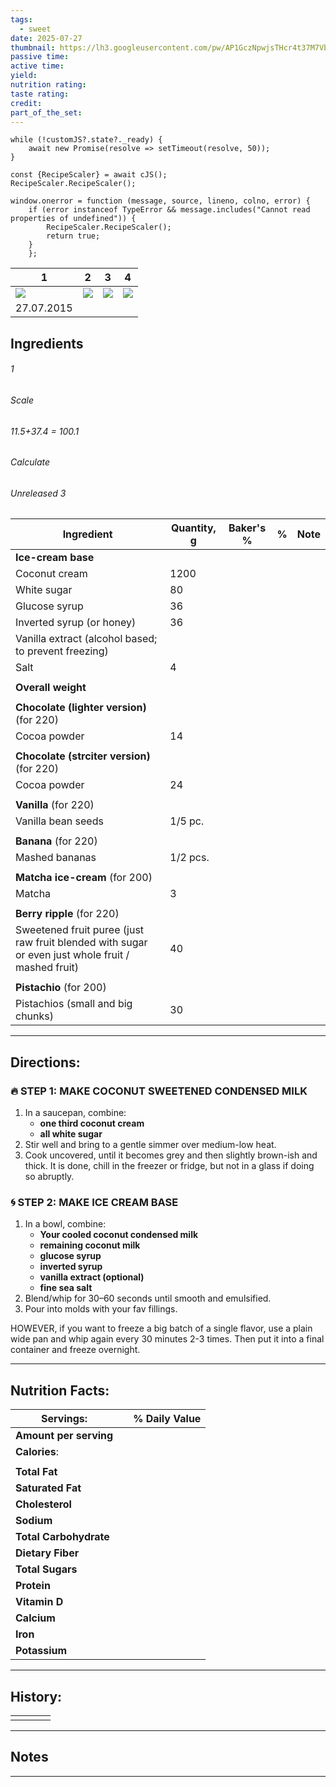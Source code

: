 ```yaml
---
tags:
  - sweet
date: 2025-07-27
thumbnail: https://lh3.googleusercontent.com/pw/AP1GczNpwjsTHcr4t37M7VbpxlP8OPpfpgVomDbhImTofmxt0xhmgXrGyY5D2VOhrTcCYqF72wRlwyYPLxU5jx7VZTyotHKDiPojQnqUQ3zzbEhHTwysLJ7YVEYShJkWfv2lywECApampj4H6J3ohJ0ocXG1=w1280-h960-s-no-gm?authuser=0
passive time: 
active time: 
yield: 
nutrition rating: 
taste rating: 
credit: 
part_of_the_set:
---
```

```dataviewjs
while (!customJS?.state?._ready) { 
	await new Promise(resolve => setTimeout(resolve, 50)); 
} 

const {RecipeScaler} = await cJS();
RecipeScaler.RecipeScaler();

window.onerror = function (message, source, lineno, colno, error) {
	if (error instanceof TypeError && message.includes("Cannot read properties of undefined")) {
		RecipeScaler.RecipeScaler();
		return true;
	}
    };
```

| 1                                                                                                                                                                                                                                    | 2                                                                                                                                                                                                                                    | 3                                                                                                                                                                                                                                    | 4                                                                                                                                                                                                                                    |
| ------------------------------------------------------------------------------------------------------------------------------------------------------------------------------------------------------------------------------------ | ------------------------------------------------------------------------------------------------------------------------------------------------------------------------------------------------------------------------------------ | ------------------------------------------------------------------------------------------------------------------------------------------------------------------------------------------------------------------------------------ | ------------------------------------------------------------------------------------------------------------------------------------------------------------------------------------------------------------------------------------ |
| ![](https://lh3.googleusercontent.com/pw/AP1GczOr3BHk_WWMxRwMimo-YTOx9NSdOA7mEA3eOJ4JsE6HwaB8zKIqo3bdO5dIR9CLRCf4iZps26kKGB0BtKGBuYgvruSgIvbdd4JpuLspRQDW3Sm0yWtFosOAScQ7uoaapcce4vxnhigZBpAbZlBPuQfE=w1280-h960-s-no-gm?authuser=0) | ![](https://lh3.googleusercontent.com/pw/AP1GczOdV0Hw5Wv1hC8dMrtC6pFtG48oQ_VWuToIuBo7M7oy_CcUCeUvbSR3KgxHJ78c5mkPKvYa_oHOAcEi6-fLFE3FU1SuNzfM0DOAMiMR5pmUb3Gt1SDhNoa3LmaKEMnF615NA6MLrigSJkmMUQHfkFCV=w1280-h960-s-no-gm?authuser=0) | ![](https://lh3.googleusercontent.com/pw/AP1GczNpwjsTHcr4t37M7VbpxlP8OPpfpgVomDbhImTofmxt0xhmgXrGyY5D2VOhrTcCYqF72wRlwyYPLxU5jx7VZTyotHKDiPojQnqUQ3zzbEhHTwysLJ7YVEYShJkWfv2lywECApampj4H6J3ohJ0ocXG1=w1280-h960-s-no-gm?authuser=0) | ![](https://lh3.googleusercontent.com/pw/AP1GczOccs6Woaluj2376l4mzZEBAjWS39jGAH5TrhxCFmarfNmm8Az526bDykK87WVZv2yjbGeVWj76nO9s9a7spoo241BgGzYtjrnLczELxsx_s9XvErtMwhOVjIaB9VEOyr_R2L5vPIpQSbu4DrVpV8_f=w929-h1239-s-no-gm?authuser=0) |
| 27.07.2015                                                                                                                                                                                                                           |                                                                                                                                                                                                                                      |                                                                                                                                                                                                                                      |                                                                                                                                                                                                                                      |

## Ingredients

###### 1
###### Scale
###### 11.5+37.4 = 100.1
###### Calculate
###### Unreleased 3

| Ingredient                                                                                        | Quantity, g | Baker's % | %   | Note |
| ------------------------------------------------------------------------------------------------- | ----------- | --------- | --- | ---- |
| **Ice-cream base**                                                                                |             |           |     |      |
| Coconut cream                                                                                     | 1200        |           |     |      |
| White sugar                                                                                       | 80          |           |     |      |
| Glucose syrup                                                                                     | 36          |           |     |      |
| Inverted syrup (or honey)                                                                         | 36          |           |     |      |
| Vanilla extract (alcohol based; to prevent freezing)                                              |             |           |     |      |
| Salt                                                                                              | 4           |           |     |      |
|                                                                                                   |             |           |     |      |
| **Overall weight**                                                                                |             |           |     |      |
|                                                                                                   |             |           |     |      |
| **Chocolate (lighter version)** (for 220)                                                         |             |           |     |      |
| Cocoa powder                                                                                      | 14          |           |     |      |
|                                                                                                   |             |           |     |      |
| **Chocolate (strciter version)** (for 220)                                                        |             |           |     |      |
| Cocoa powder                                                                                      | 24          |           |     |      |
|                                                                                                   |             |           |     |      |
| **Vanilla** (for 220)                                                                             |             |           |     |      |
| Vanilla bean seeds                                                                                | 1/5 pc.     |           |     |      |
|                                                                                                   |             |           |     |      |
| **Banana** (for 220)                                                                              |             |           |     |      |
| Mashed bananas                                                                                    | 1/2 pcs.    |           |     |      |
|                                                                                                   |             |           |     |      |
| **Matcha ice-cream** (for 200)                                                                    |             |           |     |      |
| Matcha                                                                                            | 3           |           |     |      |
|                                                                                                   |             |           |     |      |
| **Berry ripple** (for 220)                                                                        |             |           |     |      |
| Sweetened fruit puree (just raw fruit blended with sugar or even just whole fruit / mashed fruit) | 40          |           |     |      |
|                                                                                                   |             |           |     |      |
| **Pistachio** (for 200)                                                                           |             |           |     |      |
| Pistachios (small and big chunks)                                                                 | 30          |           |     |      |





---
## Directions:
### 🔥 STEP 1: MAKE COCONUT SWEETENED CONDENSED MILK

1. In a saucepan, combine:
    - **one third coconut cream**
    - **all white sugar**
2. Stir well and bring to a gentle simmer over medium-low heat.
3. Cook uncovered, until it becomes grey and then slightly brown-ish and thick. It is done, chill in the freezer or fridge, but not in a glass if doing so abruptly.

### 🌀 STEP 2: MAKE ICE CREAM BASE

1. In a bowl, combine:
    - **Your cooled coconut condensed milk**
    - **remaining coconut milk**
    - **glucose syrup**
    - **inverted syrup**
    - **vanilla extract (optional)**
    - **fine sea salt**
2. Blend/whip for 30–60 seconds until smooth and emulsified.
3. Pour into molds with your fav fillings.

HOWEVER, if you want to freeze a big batch of a single flavor, use a plain wide pan and whip again every 30 minutes 2-3 times. Then put it into a final container and freeze overnight.

---
## Nutrition Facts:

| **Servings:**          |       | % Daily Value |
| ---------------------- | ----- | ------------- |
| **Amount per serving** |       |               |
| **Calories**:          |       |               |
|                        |       |               |
| **Total Fat**          |       |               |
| **Saturated Fat**      |       |               |
| **Cholesterol**        |       |               |
| **Sodium**             |       |               |
| **Total Carbohydrate** |       |               |
| **Dietary Fiber**      |       |               |
| **Total Sugars**       |       |               |
| **Protein**            |       |               |
| **Vitamin D**          |       |               |
| **Calcium**            |       |               |
| **Iron**               |       |               |
| **Potassium**          |       |               |

---
## History:

|     |                   |                   |                   |
| --- | ----------------- | ----------------- | ----------------- |
|     |                   |                   |                   |


---
## Notes


>

---



